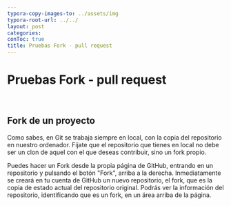 ```yaml
---
typora-copy-images-to: ../assets/img
typora-root-url: ../../
layout: post
categories: 
conToc: true
title: Pruebas Fork - pull request
---
```


# Pruebas Fork - pull request

​	

## Fork de un proyecto

Como sabes, en Git se trabaja siempre en local, con la copia del  repositorio en nuestro ordenador. Fíjate que el repositorio que tienes  en local no debe ser un clon de aquel con el que deseas contribuir, sino un fork propio. 



Puedes hacer un Fork desde la propia página de GitHub, entrando en un  repositorio y pulsando el botón "Fork", arriba a la derecha.  Inmediatamente se creará en tu cuenta de GitHub un nuevo repositorio, el fork, que es la copia de estado actual del repositorio original. Podrás ver la información del repositorio, identificando que es un fork, en un área arriba de la página.



